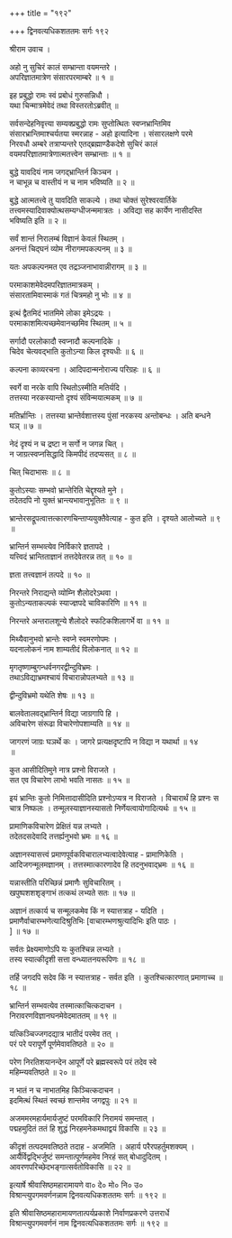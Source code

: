 +++
title = "१९२"

+++
द्विनवत्यधिकशततमः सर्गः १९२  
  
श्रीराम उवाच ।  
  
अहो नु सुचिरं कालं सम्भ्रान्ता वयमन्तरे ।  
अपरिज्ञातमात्रेण संसारपरमाम्बरे ॥ १ ॥  
  
इह प्रबुद्धो रामः स्वं प्रबोधं गुरुसन्निधौ ।  
यथा चिन्मात्रमेवेदं तथा विस्तरतोऽब्रवीत् ॥   
  
सर्वसन्देहनिवृत्त्या सम्यक्प्रबुद्धो रामः सुप्तोत्थितः स्वप्नभ्रान्तिमिव   
संसारभ्रान्तिमाश्चर्यतया स्मरन्नाह - अहो इत्यादिना । संसारलक्षणे परमे   
निरवधौ अम्बरे तत्राप्यन्तरे एतद्ब्रह्माण्डैकदेशे सुचिरं कालं   
वयमपरिज्ञातमात्रेणात्मतत्त्वेन सम्भ्रान्ताः ॥ १ ॥  
  
बुद्धे यावदियं नाम जगद्भ्रान्तिर्न किञ्चन ।  
न चाभून्न च वास्तीयं न च नाम भविष्यति ॥ २ ॥  
  
बुद्धे आत्मतत्त्वे तु यावदिति साकल्ये । तथा चोक्तं सुरेश्वरवार्तिके   
तत्त्वमस्यादिवाक्योत्थसम्यग्धीजन्ममात्रतः । अविद्या सह कार्येण नासीदस्ति   
भविष्यति इति ॥ २ ॥  
  
सर्वं शान्तं निरालम्बं विज्ञानं केवलं स्थितम् ।  
अनन्तं चिद्घनं व्योम नीरागमपकल्पनम् ॥ ३ ॥  
  
यतः अपकल्पनमत एव तद्रञ्जनाभावान्नीरागम् ॥ ३ ॥  
  
परमाकाशमेवेदमपरिज्ञातमात्रकम् ।  
संसारतामिवास्माकं गतं चित्रमहो नु भोः ॥ ४ ॥  
  
इत्थं द्वैतमिदं भातमिमे लोका इमेऽद्रयः ।  
परमाकाशमित्यच्छमेवानच्छमिव स्थितम् ॥ ५ ॥  
  
सर्गादौ परलोकादौ स्वप्नादौ कल्पनादिके ।  
चिदेव चेत्यवद्भाति कुतोऽन्या किल दृश्यधीः ॥ ६ ॥  
  
कल्पना काव्यरचना । आदिपदान्मनोराज्य परिग्रहः ॥ ६ ॥  
  
स्वर्गे वा नरके वापि स्थितोऽस्मीति मतिर्यदि ।  
तत्तस्या नरकस्यान्तो दृश्यं संविन्मयात्मकम् ॥ ७ ॥  
  
मतिर्भ्रान्तिः । तत्तस्या भ्रान्तेर्वशात्तस्य पुंसां नरकस्य अन्तोबन्धः । अति बन्धने   
घञ् ॥ ७ ॥  
  
नेदं दृश्यं न च द्रष्टा न सर्गो न जगन्न चित् ।  
न जाग्रत्स्वप्नसिद्धादि किमपीदं तदप्यसत् ॥ ८ ॥  
  
चित् चिदाभासः ॥ ८ ॥  
  
कुतोऽस्याः सम्भवो भ्रान्तेरिति चेद्दृश्यते मुने ।  
तदेतदपि नो युक्तं भ्रान्त्यभावानुभूतितः ॥ ९ ॥  
  
भ्रान्तेरसद्रूपत्वात्तत्कारणचिन्ताप्ययुक्तैवेत्याह - कुत इति । दृश्यते आलोच्यते ॥ ९   
॥  
  
भ्रान्तिर्न सम्भव्त्येव निर्विकारे ज्ञतापदे ।  
यत्त्विदं भ्रान्तिताज्ञानं तत्तदेवेतरन्न तत् ॥ १० ॥  
  
ज्ञता तत्त्वज्ञानं तत्पदे ॥ १० ॥  
  
निरन्तरे निराद्यन्ते व्योम्नि शैलोदरेऽथवा ।  
कुतोऽन्यताकल्पकं स्याज्ज्ञपदे चाविकारिणि ॥ ११ ॥  
  
निरन्तरे अन्तरालशून्ये शैलोदरे स्फटिकशिलागर्भे वा ॥ ११ ॥  
  
मिथ्यैवानुभवो भ्रान्तेः स्वप्ने स्वमरणोपमः ।  
यदनालोकनं नाम शाम्यतीदं विलोकनात् ॥ १२ ॥  
  
मृगतृष्णाम्बुगन्धर्वनगरद्वीन्दुविभ्रमः ।  
तथाऽविद्याभ्रमश्चायं विचारान्नोपलभ्यते ॥ १३ ॥  
  
द्वीन्दुविभ्रमो यथेति शेषः ॥ १३ ॥  
  
बालवेतालवद्भ्रान्तिर्न विद्या जाग्रगापि हि ।  
अविचारेण संरूढा विचारेणोपशाम्यति ॥ १४ ॥  
  
जागरणं जाग्रः घञर्थे कः । जागरे प्रत्यक्षदृष्टापि न विद्या न यथार्था ॥ १४   
॥  
  
कुत आसीदितिमुने नात्र प्रश्नो विराजते ।  
सत एव विचारेण लाभो भवति नासतः ॥ १५ ॥  
  
इयं भ्रान्तिः कुतो निमित्तादासीदिति प्रश्नोऽप्यत्र न विराजते । विचारार्थं हि प्रश्नः स   
चात्र निष्फलः । तन्मूलस्याज्ञानस्यासतो निर्णेयत्वायोगादित्यर्थः ॥ १५ ॥  
  
प्रामाणिकविचारेण प्रेक्षितं यन्न लभ्यते ।  
तदेतदसदेवादि तत्तर्ह्यनुभवो भ्रमः ॥ १६ ॥  
  
अज्ञानस्यासत्त्वं प्रमाणपूर्वकविचारालभ्यत्वादेवेत्याह - प्रामाणिकेति ।   
आदिजगन्मूलमज्ञानम् । तत्तस्मात्कारणादेव हि तदनुभवाद्भ्रमः ॥ १६ ॥  
  
यन्नास्तीति परिच्छिन्नं प्रमाणैः सुविचारितम् ।  
खपुष्पशशशृङ्गाभं तत्कथं लभ्यते सतः ॥ १७ ॥  
  
अज्ञानं तत्कार्य च सन्मूलकमेव किं न स्यात्तत्राह - यदिति ।   
प्रमाणैर्वाचारम्भणेत्यादिश्रुतिभिः [वाचारम्भणश्रुत्यादिभिः इति पाठः ।  
] ॥ १७ ॥  
  
सर्वतः प्रेक्ष्यमाणोऽपि यः कुतश्चिन्न लभ्यते ।  
तस्य स्यात्कीदृशी सत्ता वन्ध्यातनयरूपिणः ॥ १८ ॥  
  
तर्हि जगदपि सदेव किं न स्यात्तत्राह - सर्वत इति । कुतश्चित्कारणात् प्रमाणाच्च ॥   
१८ ॥  
  
भ्रान्तिर्न सम्भवत्येव तस्मात्काचित्कदाचन ।  
निरावरणविज्ञानघनमेवेदमाततम् ॥ १९ ॥  
  
यत्किञ्चिज्जगदद्यात्र भातीदं परमेव तत् ।  
परं परे परापूर्णे पूर्णमेवावतिष्ठते ॥ २० ॥  
  
परेण निरतिशयानन्देन आपूर्णे परे ब्रह्मस्वरूपे परं तदेव स्वे   
महिम्न्यवतिष्ठते ॥ २० ॥  
  
न भातं न च नाभातमिह किञ्चित्कदाचन ।  
इदमित्थं स्थितं स्वच्छं शान्तमेव जगद्वपुः ॥ २१ ॥  
  
अजममरमहार्यमार्यजुष्टं परमविकारि निरामयं समन्तात् ।  
पद्महमुदितं ततं हि शुद्धं निरहमनेकमथाद्वयं विकासि ॥ २३ ॥  
  
कीदृशं तत्पदमवतिष्ठते तदाह - अजमिति । अहार्य परैरपहर्तुमशक्यम् ।   
आर्यैर्विद्वद्भिर्जुष्टं समन्तात्पूर्णमहमेव निरहं सत् बोधादुदितम् ।   
आवरणपरिच्छेदभङ्गात्सर्वतोविकासि ॥ २२ ॥  
  
इत्यार्षे श्रीवासिष्ठमहारामायणे वा० दे० मो० नि० उ०   
विश्रान्त्युपगमवर्णनन्नाम द्विनवत्यधिकशततमः सर्गः ॥ १९२ ॥  
  
इति श्रीवासिष्ठमहारामायणतात्पर्यप्रकाशे निर्वाणप्रकरणे उत्तरार्धे   
विश्रान्त्युपगमवर्णनं नाम द्विनवत्यधिकशततमः सर्गः ॥ १९२ ॥  
  